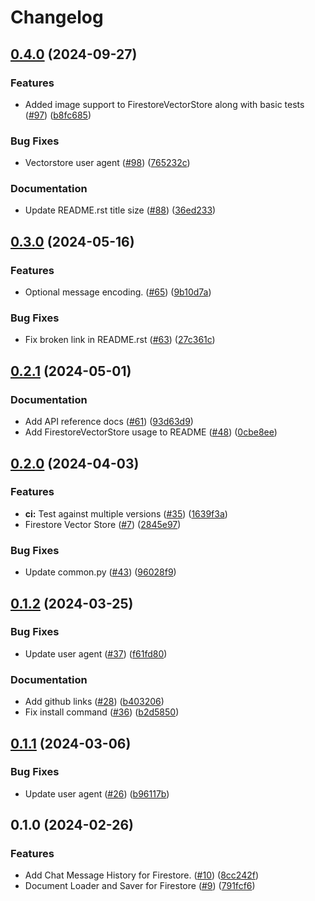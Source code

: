 # Changelog

## [0.4.0](https://github.com/googleapis/langchain-google-firestore-python/compare/v0.3.0...v0.4.0) (2024-09-27)


### Features

* Added image support to FirestoreVectorStore along with basic tests ([#97](https://github.com/googleapis/langchain-google-firestore-python/issues/97)) ([b8fc685](https://github.com/googleapis/langchain-google-firestore-python/commit/b8fc6853201b17523f78e3491073293df9127a38))


### Bug Fixes

* Vectorstore user agent ([#98](https://github.com/googleapis/langchain-google-firestore-python/issues/98)) ([765232c](https://github.com/googleapis/langchain-google-firestore-python/commit/765232cb5278079bf106e570b40b889931429193))


### Documentation

* Update README.rst title size ([#88](https://github.com/googleapis/langchain-google-firestore-python/issues/88)) ([36ed233](https://github.com/googleapis/langchain-google-firestore-python/commit/36ed2339130c247159d8b88e4b4aabbe775021b8))

## [0.3.0](https://github.com/googleapis/langchain-google-firestore-python/compare/v0.2.1...v0.3.0) (2024-05-16)


### Features

* Optional message encoding. ([#65](https://github.com/googleapis/langchain-google-firestore-python/issues/65)) ([9b10d7a](https://github.com/googleapis/langchain-google-firestore-python/commit/9b10d7abb0d6009ca9997ce25a162d7a42065188))


### Bug Fixes

* Fix broken link in README.rst ([#63](https://github.com/googleapis/langchain-google-firestore-python/issues/63)) ([27c361c](https://github.com/googleapis/langchain-google-firestore-python/commit/27c361c2551479f7def81cb182c7fe29534c07a7))

## [0.2.1](https://github.com/googleapis/langchain-google-firestore-python/compare/v0.2.0...v0.2.1) (2024-05-01)


### Documentation

* Add API reference docs ([#61](https://github.com/googleapis/langchain-google-firestore-python/issues/61)) ([93d63d9](https://github.com/googleapis/langchain-google-firestore-python/commit/93d63d928c265b466a3feaf78c55a485cd472365))
* Add FirestoreVectorStore usage to README ([#48](https://github.com/googleapis/langchain-google-firestore-python/issues/48)) ([0cbe8ee](https://github.com/googleapis/langchain-google-firestore-python/commit/0cbe8ee9b767435cac805ca644b97c678dbe54b4))

## [0.2.0](https://github.com/googleapis/langchain-google-firestore-python/compare/v0.1.2...v0.2.0) (2024-04-03)


### Features

* **ci:** Test against multiple versions ([#35](https://github.com/googleapis/langchain-google-firestore-python/issues/35)) ([1639f3a](https://github.com/googleapis/langchain-google-firestore-python/commit/1639f3a839f7608fba86e7aee9e7733a4b00df55))
* Firestore Vector Store ([#7](https://github.com/googleapis/langchain-google-firestore-python/issues/7)) ([2845e97](https://github.com/googleapis/langchain-google-firestore-python/commit/2845e9700cf8904926898e972cfa94346ac7c626))


### Bug Fixes

* Update common.py ([#43](https://github.com/googleapis/langchain-google-firestore-python/issues/43)) ([96028f9](https://github.com/googleapis/langchain-google-firestore-python/commit/96028f94504841977a22f0297083507a949825c4))

## [0.1.2](https://github.com/googleapis/langchain-google-firestore-python/compare/v0.1.1...v0.1.2) (2024-03-25)


### Bug Fixes

* Update user agent ([#37](https://github.com/googleapis/langchain-google-firestore-python/issues/37)) ([f61fd80](https://github.com/googleapis/langchain-google-firestore-python/commit/f61fd80d56669ac4f33e56f1c47c83e8c02b6a63))


### Documentation

* Add github links ([#28](https://github.com/googleapis/langchain-google-firestore-python/issues/28)) ([b403206](https://github.com/googleapis/langchain-google-firestore-python/commit/b403206ee2b16ac1e3b467ab2cd9de887fb71e38))
* Fix install command ([#36](https://github.com/googleapis/langchain-google-firestore-python/issues/36)) ([b2d5850](https://github.com/googleapis/langchain-google-firestore-python/commit/b2d58500e7f2e7493cedb6fc38d3af6f226aff41))

## [0.1.1](https://github.com/googleapis/langchain-google-firestore-python/compare/v0.1.0...v0.1.1) (2024-03-06)


### Bug Fixes

* Update user agent ([#26](https://github.com/googleapis/langchain-google-firestore-python/issues/26)) ([b96117b](https://github.com/googleapis/langchain-google-firestore-python/commit/b96117b3a78679a481565934a80a7c812ae48340))

## 0.1.0 (2024-02-26)


### Features

* Add Chat Message History for Firestore. ([#10](https://github.com/googleapis/langchain-google-firestore-python/issues/10)) ([8cc242f](https://github.com/googleapis/langchain-google-firestore-python/commit/8cc242f5fba383704f9cb6bd991db19ce6ad6308))
* Document Loader and Saver for Firestore ([#9](https://github.com/googleapis/langchain-google-firestore-python/issues/9)) ([791fcf6](https://github.com/googleapis/langchain-google-firestore-python/commit/791fcf6ec983e57e06f33e91f148846a1f9df287))
